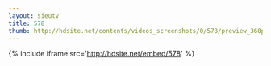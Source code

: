 ```yaml
---
layout: sieutv
title: 578
thumb: http://hdsite.net/contents/videos_screenshots/0/578/preview_360p.mp4.jpg
---
```

{% include iframe src='http://hdsite.net/embed/578' %}
 
